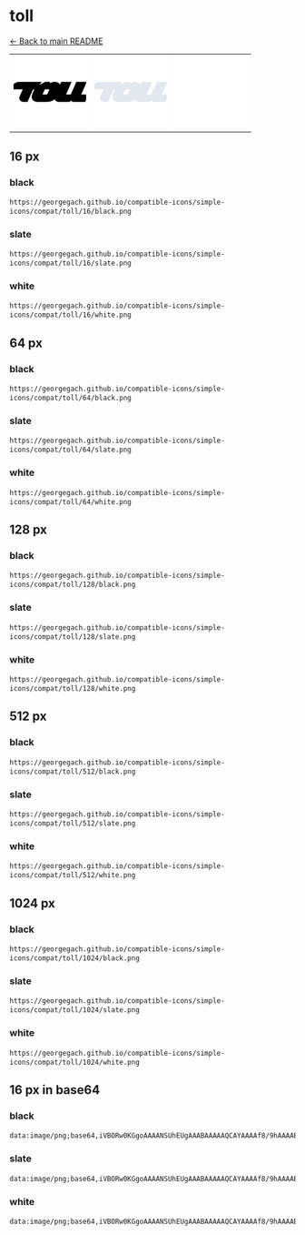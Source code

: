 # toll

[← Back to main README](../../README.md)

<table><tr>
  <td><img src="./128/black.png" width="128" alt="toll black icon" /></td>
  <td><img src="./128/slate.png" width="128" alt="toll slate icon" /></td>
  <td><img src="./128/white.png" width="128" alt="toll white icon" /></td>
</tr></table>

## 16 px

### black
```
https://georgegach.github.io/compatible-icons/simple-icons/compat/toll/16/black.png
```

### slate
```
https://georgegach.github.io/compatible-icons/simple-icons/compat/toll/16/slate.png
```

### white
```
https://georgegach.github.io/compatible-icons/simple-icons/compat/toll/16/white.png
```

## 64 px

### black
```
https://georgegach.github.io/compatible-icons/simple-icons/compat/toll/64/black.png
```

### slate
```
https://georgegach.github.io/compatible-icons/simple-icons/compat/toll/64/slate.png
```

### white
```
https://georgegach.github.io/compatible-icons/simple-icons/compat/toll/64/white.png
```

## 128 px

### black
```
https://georgegach.github.io/compatible-icons/simple-icons/compat/toll/128/black.png
```

### slate
```
https://georgegach.github.io/compatible-icons/simple-icons/compat/toll/128/slate.png
```

### white
```
https://georgegach.github.io/compatible-icons/simple-icons/compat/toll/128/white.png
```

## 512 px

### black
```
https://georgegach.github.io/compatible-icons/simple-icons/compat/toll/512/black.png
```

### slate
```
https://georgegach.github.io/compatible-icons/simple-icons/compat/toll/512/slate.png
```

### white
```
https://georgegach.github.io/compatible-icons/simple-icons/compat/toll/512/white.png
```

## 1024 px

### black
```
https://georgegach.github.io/compatible-icons/simple-icons/compat/toll/1024/black.png
```

### slate
```
https://georgegach.github.io/compatible-icons/simple-icons/compat/toll/1024/slate.png
```

### white
```
https://georgegach.github.io/compatible-icons/simple-icons/compat/toll/1024/white.png
```

## 16 px in base64

### black
```
data:image/png;base64,iVBORw0KGgoAAAANSUhEUgAAABAAAAAQCAYAAAAf8/9hAAAABmJLR0QA/wD/AP+gvaeTAAAAv0lEQVQ4je3QPU6CYRAE4OfjE0NCDBATpbLGQjpuREHrDfAAJpaewXt4ABsojDGRwpiAiuJ/MDZjYmxpmebNzu7MzrussTIKVLGf9y9usIc7lFhiFwtMolHgHq1/4g98YgtTfIdr4jT1APMyjXN0YzjBBr4yfBC+hmf0cZylRxWcZGsj4mWaY/SwkyStpBqijQfUfyOfhTjEBWZ4xSOucB3uJSZTPGFRxKDMF0ao5EAF3nCJTXQye4vtcO/WWB0/yWgtz0V/h0wAAAAASUVORK5CYII=
```

### slate
```
data:image/png;base64,iVBORw0KGgoAAAANSUhEUgAAABAAAAAQCAYAAAAf8/9hAAAABmJLR0QA/wD/AP+gvaeTAAABIElEQVQ4je3Rv2oUYRiF8ee84wyjZk2WgLtFMG22SecleAvWKb0JQbYWSek1eC2pYyEIZoUw+WN2ZUmcWb73WNikFyvzaw+nOBx48Nd0YteTi5tZlqjvB42qs8HlRZWlGyKqJrOUqCaPHGtpvdjwZAags271A3t8v2zThzwYjTBXhgzoU+yE4mOSKfMGswqbOegt5gr7DvxVwS2ox/pgKSXJoS3ZK0d/jP3aVivpfexPt48TINgmtAAKZmz7M8FL4efACHtMaHCp38lMJd8kfiqARbf8lOaV0Bx8JLRn52NCA+YaCMwzRGtUi/xp1ASE/mx29e1yebhZ7Zy27fco1WgmEKruLqdbX/a6rumzPQBQvTlXqXYzo0Hl1z+/+X/wG87Mi3AvqJC+AAAAAElFTkSuQmCC
```

### white
```
data:image/png;base64,iVBORw0KGgoAAAANSUhEUgAAABAAAAAQCAYAAAAf8/9hAAAABmJLR0QA/wD/AP+gvaeTAAAAyUlEQVQ4je3QvS7DcRTG8c/vXxVSVCMpETHrYhNX0LswGLux2MUVdDQbXYdrYLAxNBIvIUQr+TuWY+natc92Xp7nfHOYa2aViGiih+bU7AG7eEIDNTbxicf0KBHxis6UeYIfrOIZv9lbx2XWA7yXiDjFCk7QwigDa1zhCAUL+MIhbrCNs6qUMsyr7USrM+AOB+gmSSepzrGFN7QKRMQ1+rjAMXawnIYXVFjDUv7qA4uo/gMa2MdtLvcS+xv3ubyXpCNsZG9srtn1B5EkM/hBVxVoAAAAAElFTkSuQmCC
```


